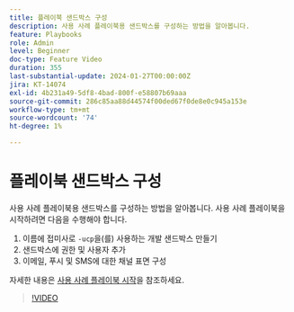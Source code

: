 ```yaml
---
title: 플레이북 샌드박스 구성
description: 사용 사례 플레이북용 샌드박스를 구성하는 방법을 알아봅니다.
feature: Playbooks
role: Admin
level: Beginner
doc-type: Feature Video
duration: 355
last-substantial-update: 2024-01-27T00:00:00Z
jira: KT-14074
exl-id: 4b231a49-5df8-4bad-800f-e58807b69aaa
source-git-commit: 286c85aa88d44574f00ded67f0de8e0c945a153e
workflow-type: tm+mt
source-wordcount: '74'
ht-degree: 1%

---
```


# 플레이북 샌드박스 구성

사용 사례 플레이북용 샌드박스를 구성하는 방법을 알아봅니다. 사용 사례 플레이북을 시작하려면 다음을 수행해야 합니다.

1. 이름에 접미사로 `-ucp`을(를) 사용하는 개발 샌드박스 만들기
1. 샌드박스에 권한 및 사용자 추가
1. 이메일, 푸시 및 SMS에 대한 채널 표면 구성

자세한 내용은 [사용 사례 플레이북 시작](https://experienceleague.adobe.com/docs/experience-platform/use-case-playbooks/playbooks/get-started.html?lang=ko)을 참조하세요.

>[!VIDEO](https://video.tv.adobe.com/v/3426987/?learn=on&enablevpops)
